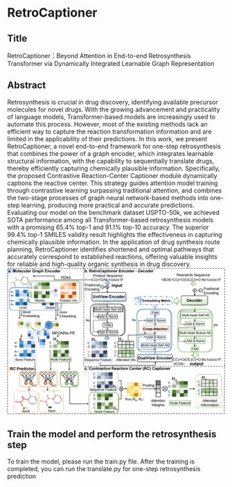 # RetroCaptioner

## Title
RetroCaptioner：Beyond Attention in End-to-end Retrosynthesis Transformer via Dynamically Integrated Learnable Graph Representation
## Abstract
Retrosynthesis is crucial in drug discovery, identifying available precursor molecules for novel drugs. With the growing advancement and practicality of language models, Transformer-based models are increasingly used to automate this process. However, most of the existing methods lack an efficient way to capture the reaction transformation information and are limited in the applicability of their predictions. In this work, we present RetroCaptioner, a novel end-to-end framework for one-step retrosynthesis that combines the power of a graph encoder, which integrates learnable structural information, with the capability to sequentially translate drugs, thereby efficiently capturing chemically plausible information. Specifically, the proposed Contrastive Reaction-Center Captioner module dynamically captions the reactive center. This strategy guides attention model training through contrastive learning surpassing traditional attention, and combines the two-stage processes of graph neural network-based methods into one-step learning, producing more practical and accurate predictions. Evaluating our model on the benchmark dataset USPTO-50k, we achieved SOTA performance among all Transformer-based retrosynthesis models with a promising 65.4% top-1 and 91.1% top-10 accuracy. The superior 99.4% top-1 SMILES validity result highlights the effectiveness in capturing chemically plausible information. In the application of drug synthesis route planning, RetroCaptioner identifies shortened and optimal pathways that accurately correspond to established reactions, offering valuable insights for reliable and high-quality organic synthesis in drug discovery.
![image](model.png)

## Train the model and perform the retrosynthesis step
To train the model, please run the train.py file. After the training is completed, you can run the translate.py for one-step retrosynthesis prediction
